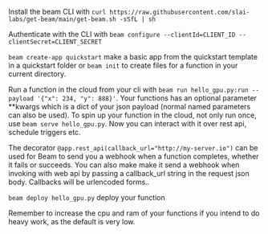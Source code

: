 Install the beam CLI with `curl https://raw.githubusercontent.com/slai-labs/get-beam/main/get-beam.sh -sSfL | sh`

Authenticate with the CLI with `beam configure --clientId=CLIENT_ID --clientSecret=CLIENT_SECRET`

`beam create-app quickstart` make a basic app from the quickstart template in a quickstart folder
or `beam init` to create files for a function in your current directory.


Run a function in the cloud from your cli with `beam run hello_gpu.py:run --payload '{"x": 234, "y": 888}'`. Your functions has an optional parameter **kwargs which is a dict of your json payload (normal named parameters can also be used).
To spin up your function in the cloud, not only run once, use `beam serve hello_gpu.py`. Now you can interact with it over rest api, schedule triggers etc.


The decorator `@app.rest_api(callback_url="http://my-server.io")` can be used for Beam to send you a webhook when a function completes, whether it fails or succeeds. You can also make make it send a webhook when invoking with web api by passing a callback_url string in the request json body.
Callbacks will be urlencoded forms..

`beam deploy hello_gpu.py` deploy your function

Remember to increase the cpu and ram of your functions if you intend to do heavy work, as the default is very low.
